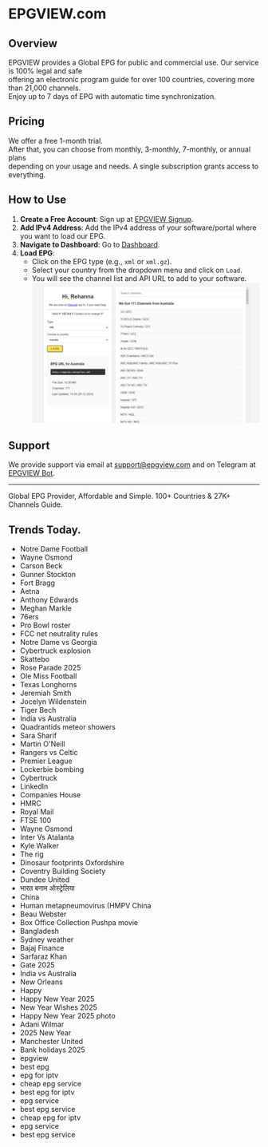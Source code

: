 # EPGVIEW.com



## Overview
EPGVIEW provides a Global EPG for public and commercial use. Our service is 100% legal and safe\
offering an electronic program guide for over 100 countries, covering more than 21,000 channels.\
Enjoy up to 7 days of EPG with automatic time synchronization.

## Pricing
We offer a free 1-month trial. \
After that, you can choose from monthly, 3-monthly, 7-monthly, or annual plans \
depending on your usage and needs. A single subscription grants access to everything.

## How to Use
1. **Create a Free Account**: Sign up at [EPGVIEW Signup](https://epgview.com/signup.php).
2. **Add IPv4 Address**: Add the IPv4 address of your software/portal where you want to load our EPG.
3. **Navigate to Dashboard**: Go to [Dashboard](https://epgview.com/dashboard.php).
4. **Load EPG**:
   - Click on the EPG type (e.g., `xml` or `xml.gz`).
   - Select your country from the dropdown menu and click on `Load`.
   - You will see the channel list and API URL to add to your software.
![EPGVIEW](img/dashboard.png)
## Support
We provide support via email at [support@epgview.com](mailto:support@epgview.com) and on Telegram at [EPGVIEW Bot](https://t.me/epgview_bot).

---

Global EPG Provider, Affordable and Simple. 100+ Countries & 27K+ Channels Guide.

## Trends Today.

- Notre Dame Football
- Wayne Osmond
- Carson Beck
- Gunner Stockton
- Fort Bragg
- Aetna
- Anthony Edwards
- Meghan Markle
- 76ers
- Pro Bowl roster
- FCC net neutrality rules
- Notre Dame vs Georgia
- Cybertruck explosion
- Skattebo
- Rose Parade 2025
- Ole Miss Football
- Texas Longhorns
- Jeremiah Smith
- Jocelyn Wildenstein
- Tiger Bech
- India vs Australia
- Quadrantids meteor showers
- Sara Sharif
- Martin O'Neill
- Rangers vs Celtic
- Premier League
- Lockerbie bombing
- Cybertruck
- LinkedIn
- Companies House
- HMRC
- Royal Mail
- FTSE 100
- Wayne Osmond
- Inter Vs Atalanta
- Kyle Walker
- The rig
- Dinosaur footprints Oxfordshire
- Coventry Building Society
- Dundee United
- भारत बनाम ऑस्ट्रेलिया
- China
- Human metapneumovirus (HMPV China
- Beau Webster
- Box Office Collection Pushpa movie
- Bangladesh
- Sydney weather
- Bajaj Finance
- Sarfaraz Khan
- Gate 2025
- India vs Australia
- New Orleans
- Happy
- Happy New Year 2025
- New Year Wishes 2025
- Happy New Year 2025 photo
- Adani Wilmar
- 2025 New Year
- Manchester United
- Bank holidays 2025
- epgview
- best epg
- epg for iptv
- cheap epg service
- best epg for iptv
- epg service
- best epg service
- cheap epg for iptv
- epg service
- best epg service
